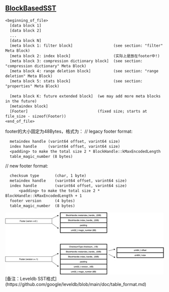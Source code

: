 ## [BlockBasedSST](https://github.com/facebook/rocksdb/wiki/Rocksdb-BlockBasedTable-Format)
```
<beginning_of_file>
  [data block 1]
  [data block 2]
  ...
  [data block N]
  [meta block 1: filter block]                  (see section: "filter" Meta Block)
  [meta block 2: index block]                   (实际上是放在footer中!)
  [meta block 3: compression dictionary block]  (see section: "compression dictionary" Meta Block)
  [meta block 4: range deletion block]          (see section: "range deletion" Meta Block)
  [meta block 5: stats block]                   (see section: "properties" Meta Block)

  [meta block K: future extended block]  (we may add more meta blocks in the future)
  [metaindex block]
  [Footer]                               (fixed size; starts at file_size - sizeof(Footer))
<end_of_file>
```
footer的大小固定为48Bytes，格式为：
// legacy footer format:
```
  metaindex handle (varint64 offset, varint64 size)
  index handle     (varint64 offset, varint64 size)
  <padding> to make the total size 2 * BlockHandle::kMaxEncodedLength
  table_magic_number (8 bytes)
```
// new footer format:
```
  checksum type       (char, 1 byte)
  metaindex handle    (varint64 offset, varint64 size)
  index handle        (varint64 offset, varint64 size)
      <padding> to make the total size 2 * BlockHandle::kMaxEncodedLength + 1
  footer version      (4 bytes)
  table_magic_number  (8 bytes)
```
<img src="images/sst-footer.png" width="960px" />
[备注：Leveldb SST格式](https://github.com/google/leveldb/blob/main/doc/table_format.md)
